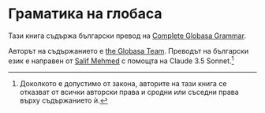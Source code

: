 # Граматика на глобаса

Тази книга съдържа български превод на [Complete Globasa Grammar](/gramati-fe-globasa/eng/).

Авторът на съдържанието е [the Globasa Team](https://globasa.net/). Преводът на български език е направен от [Salif Mehmed](https://salif.eu/bg) с помощта на Claude 3.5 Sonnet.[^1]

[^1]: Доколкото е допустимо от закона, авторите на тази книга се отказват от всички авторски права и сродни или съседни права върху съдържанието ѝ.
